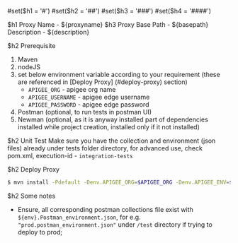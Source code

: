 #set($h1 = '#')
#set($h2 = '##')
#set($h3 = '###')
#set($h4 = '####')

$h1 Proxy Name - ${proxyname}
$h3 Proxy Base Path - ${basepath}
Description - ${description}

$h2 Prerequisite
1. Maven 
2. nodeJS 
3. set below environment variable according to your requirement (these are referenced in [Deploy Proxy] (#deploy-proxy) section)
    - `APIGEE_ORG` - apigee org name
    - `APIGEE_USERNAME` - apigee edge username
    - `APIGEE_PASSWORD` - apigee edge password
4. Postman (optional, to run tests in postman UI)
5. Newman (optional, as it is anyway installed part of dependencies installed while project creation, installed only if it not installed)

$h2 Unit Test
Make sure you have the collection and environment (json files) already under tests folder directory, for advanced use, check pom.xml, execution-id - `integration-tests`

$h2 Deploy Proxy
```sh
$ mvn install -Pdefault -Denv.APIGEE_ORG=$APIGEE_ORG -Denv.APIGEE_ENV=${environment} -Denv.APIGEE_USERNAME=$APIGEE_USERNAME -Denv.APIGEE_PASSWORD=$APIGEE_PASSWORD
```

$h2 Some notes
- Ensure, all corresponding postman collections file exist with `${env}.Postman_environment.json`, for e.g. `"prod.postman_environment.json"` under `/test` directory if trying to deploy to prod;